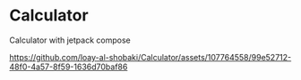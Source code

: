 # Calculator
Calculator with jetpack compose

https://github.com/loay-al-shobaki/Calculator/assets/107764558/99e52712-48f0-4a57-8f59-1636d70baf86

